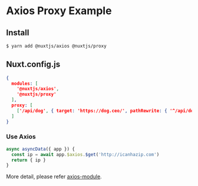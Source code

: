 # Axios Proxy Example

## Install

```bash
$ yarn add @nuxtjs/axios @nuxtjs/proxy
```

## Nuxt.config.js

```json
{
  modules: [
    '@nuxtjs/axios',
    '@nuxtjs/proxy'
  ],
  proxy: [
    ['/api/dog', { target: 'https://dog.ceo/', pathRewrite: { '^/api/dog': '/api/breeds/image/random' } }]
  ]
}
```

### Use Axios

```js
async asyncData({ app }) {
  const ip = await app.$axios.$get('http://icanhazip.com')
  return { ip }
}
```

More detail, please refer [axios-module](https://github.com/nuxt-community/axios-module).
